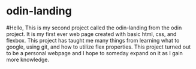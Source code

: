 # odin-landing
#Hello, This is my second project called the odin-landing from the odin project. It is my first ever web page created with basic html, css, and flexbox. This project has taught me many things from learning what to google, using git, and how to utilize flex properties. This project turned out to be a personal webpage and I hope to someday expand on it as I gain more knowledge.